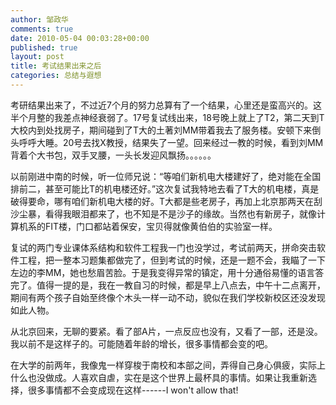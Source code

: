 ```yaml
---
author: 邹政华
comments: true
date: 2010-05-04 00:03:28+00:00
published: true
layout: post
title: 考试结果出来之后
categories: 总结与遐想
---
```

 
考研结果出来了，不过近7个月的努力总算有了一个结果，心里还是蛮高兴的。这半个月整的我差点神经衰弱了。17号复试线出来，18号晚上就上了T2，第二天到T大校内到处找房子，期间碰到了T大的土著刘MM带着我去了服务楼。安顿下来倒头呼呼大睡。20号去找X教授，结果失了一望。回来经过一教的时候，看到刘MM背着个大书包，双手叉腰，一头长发迎风飘扬。。。。。。

以前刚进中南的时候，听一位师兄说：“等咱们新机电大楼建好了，绝对能在全国排前二，甚至可能比T的机电楼还好。”这次复试我特地去看了T大的机电楼，真是破得要命，哪有咱们新机电大楼的好。T大都是些老房子，再加上北京那两天在刮沙尘暴，看得我眼泪都来了，也不知是不是沙子的缘故。当然也有新房子，就像计算机系的FIT楼，门口都站着保安，宝贝得就像黄伯伯的实验室一样。


复试的两门专业课体系结构和软件工程我一门也没学过，考试前两天，拼命突击软件工程，把一整本习题集都做完了，但到考试的时候，还是一题不会，我瞄了一下左边的李MM，她也愁眉苦脸。于是我变得异常的镇定，用十分通俗易懂的语言答完了。值得一提的是，我在一教自习的时候，都是早上八点去，中午十二点离开，期间有两个孩子自始至终像个木头一样一动不动，貌似在我们学校新校区还没发现如此人物。


从北京回来，无聊的要紧。看了部A片，一点反应也没有，又看了一部，还是没。我以前不是这样子的。可能随着年龄的增长，很多事情都会变的吧。


在大学的前两年，我像鬼一样穿梭于南校和本部之间，弄得自己身心俱疲，实际上什么也没做成。人喜欢自虐，实在是这个世界上最杯具的事情。如果让我重新选择，很多事情都不会变成现在这样------I won't allow that!


